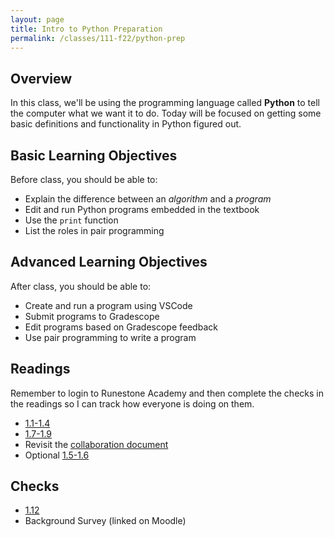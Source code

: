 ```yaml
---
layout: page
title: Intro to Python Preparation
permalink: /classes/111-f22/python-prep
---
```


## Overview
In this class, we'll be using the programming language called **Python** to tell the computer what we want it to do.
Today will be focused on getting some basic definitions and functionality in Python figured out.

## Basic Learning Objectives

Before class, you should be able to:
* Explain the difference between an *algorithm* and a *program*
* Edit and run Python programs embedded in the textbook
* Use the `print` function
* List the roles in pair programming

## Advanced Learning Objectives

After class, you should be able to:
* Create and run a program using VSCode
* Submit programs to Gradescope
* Edit programs based on Gradescope feedback
* Use pair programming to write a program

## Readings

Remember to login to Runestone Academy and then complete the checks in the readings so I can track how everyone is doing on them.

* [1.1-1.4](https://runestone.academy/ns/books/published/intro-cs/GeneralIntro/intro-TheWayoftheProgram.html)
* [1.7-1.9](https://runestone.academy/ns/books/published/intro-cs/GeneralIntro/ATypicalFirstProgram.html)
* Revisit the [collaboration document](collaboration)
* Optional [1.5-1.6](https://runestone.academy/ns/books/published/intro-cs/GeneralIntro/MoreAboutPrograms.html) 

## Checks
* [1.12](https://runestone.academy/ns/books/published/intro-cs/GeneralIntro/Exercises.html) 
* Background Survey (linked on Moodle)